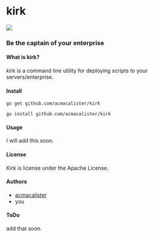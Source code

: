 kirk
====

![](http://www.startrek.com/legacy_media/images/200307/kirk01/320x240.jpg)

### Be the captain of your enterprise

#### What is kirk?

kirk is a command line utility for deploying scripts to your servers/enterprise.

#### Install

`go get github.com/acmacalister/kirk`

`go install github.com/acmacalister/kirk`

#### Usage

I will add this soon.

#### License

Kirk is license under the Apache License.

#### Authors

* [acmacalister](http://twitter.com/acmacalister)
* you

#### ToDo

add that soon.